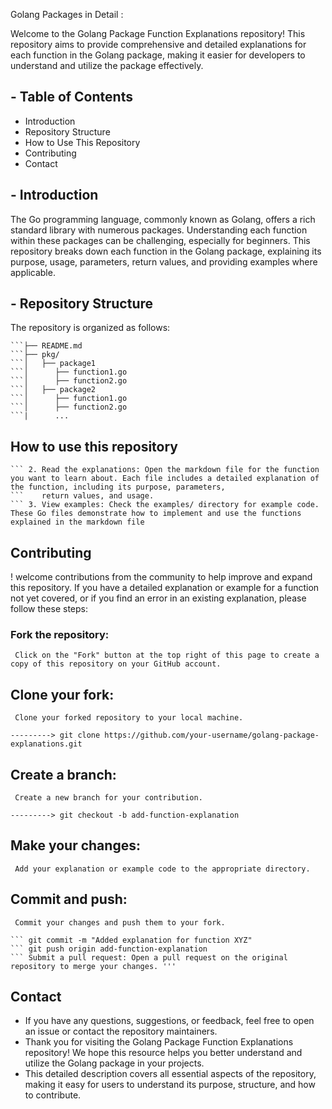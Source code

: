 Golang Packages in Detail :

Welcome to the Golang Package Function Explanations repository! This repository aims to provide comprehensive and detailed explanations for each function in the Golang package, 
making it easier for developers to understand and utilize the package effectively.

## - Table of Contents
- Introduction
- Repository Structure
- How to Use This Repository
- Contributing
- Contact
  
## - Introduction
The Go programming language, commonly known as Golang, offers a rich standard library with numerous packages. Understanding each function within these packages can be challenging, 
especially for beginners. This repository breaks down each function in the Golang package, explaining its purpose, usage, parameters, return values, and providing examples where 
applicable.

## - Repository Structure
The repository is organized as follows:
```golang-package-explanations/ 
```├── README.md
```├── pkg/
```│   ├── package1
```│      ├── function1.go
```│      ├── function2.go
```│   ├── package2
```│      ├── function1.go
```│      ├── function2.go
```|      ...
```

## How to use this repository
``` 1. Browse the package directory: Navigate to the directory corresponding to the Golang package you are interested in. Each function within the package has its own markdown file.
``` 2. Read the explanations: Open the markdown file for the function you want to learn about. Each file includes a detailed explanation of the function, including its purpose, parameters,
```    return values, and usage.
``` 3. View examples: Check the examples/ directory for example code. These Go files demonstrate how to implement and use the functions explained in the markdown file
```
  
## Contributing
! welcome contributions from the community to help improve and expand this repository. If you have a detailed explanation or example for a function not yet covered, or if you find an 
error in an existing explanation, please follow these steps:

### Fork the repository: 
```  Click on the "Fork" button at the top right of this page to create a copy of this repository on your GitHub account. ```
## Clone your fork: 
```  Clone your forked repository to your local machine. ```

```---------> git clone https://github.com/your-username/golang-package-explanations.git ```
## Create a branch: 
```  Create a new branch for your contribution. ```

```---------> git checkout -b add-function-explanation ```

## Make your changes: 
```  Add your explanation or example code to the appropriate directory. ```

## Commit and push: 
```  Commit your changes and push them to your fork. ```
``` git add .
``` git commit -m "Added explanation for function XYZ"
``` git push origin add-function-explanation
``` Submit a pull request: Open a pull request on the original repository to merge your changes. '''
```


## Contact

- If you have any questions, suggestions, or feedback, feel free to open an issue or contact the repository maintainers.
- Thank you for visiting the Golang Package Function Explanations repository! We hope this resource helps you better understand and utilize the Golang package in your projects.
- This detailed description covers all essential aspects of the repository, making it easy for users to understand its purpose, structure, and how to contribute.
```
